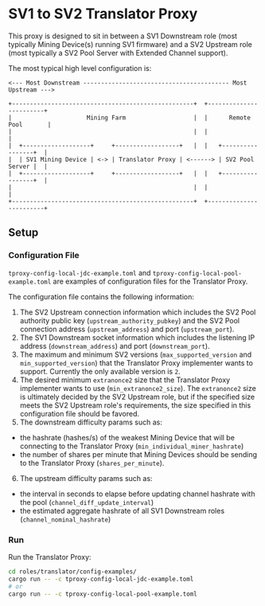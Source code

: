 
# SV1 to SV2 Translator Proxy

This proxy is designed to sit in between a SV1 Downstream role (most typically Mining Device(s) 
running SV1 firmware) and a SV2 Upstream role (most typically a SV2 Pool Server with Extended
Channel support).

The most typical high level configuration is:

```
<--- Most Downstream ----------------------------------------- Most Upstream --->

+---------------------------------------------------+  +------------------------+
|                     Mining Farm                   |  |      Remote Pool       |
|                                                   |  |                        |
|  +-------------------+     +------------------+   |  |   +-----------------+  |
|  | SV1 Mining Device | <-> | Translator Proxy | <------> | SV2 Pool Server |  |
|  +-------------------+     +------------------+   |  |   +-----------------+  |
|                                                   |  |                        |
+---------------------------------------------------+  +------------------------+

```

## Setup

### Configuration File

`tproxy-config-local-jdc-example.toml` and `tproxy-config-local-pool-example.toml` are examples of configuration files for the Translator Proxy.

The configuration file contains the following information:

1. The SV2 Upstream connection information which includes the SV2 Pool authority public key 
   (`upstream_authority_pubkey`) and the SV2 Pool connection address (`upstream_address`) and port
   (`upstream_port`).
2. The SV1 Downstream socket information which includes the listening IP address
   (`downstream_address`) and port (`downstream_port`).
3. The maximum and minimum SV2 versions (`max_supported_version` and `min_supported_version`) that
   the Translator Proxy implementer wants to support. Currently the only available version is `2`.
4. The desired minimum `extranonce2` size that the Translator Proxy implementer wants to use
   (`min_extranonce2_size`). The `extranonce2` size is ultimately decided by the SV2 Upstream role,
   but if the specified size meets the SV2 Upstream role's requirements, the size specified in this
   configuration file should be favored.
5. The downstream difficulty params such as:
- the hashrate (hashes/s) of the weakest Mining Device that will be connecting to the Translator Proxy (`min_individual_miner_hashrate`)
- the number of shares per minute that Mining Devices should be sending to the Translator Proxy (`shares_per_minute`). 
6. The upstream difficulty params such as:
- the interval in seconds to elapse before updating channel hashrate with the pool (`channel_diff_update_interval`)
- the estimated aggregate hashrate of all SV1 Downstream roles (`channel_nominal_hashrate`)

### Run

Run the Translator Proxy:

```bash
cd roles/translator/config-examples/
cargo run -- -c tproxy-config-local-jdc-example.toml
# or
cargo run -- -c tproxy-config-local-pool-example.toml
```
